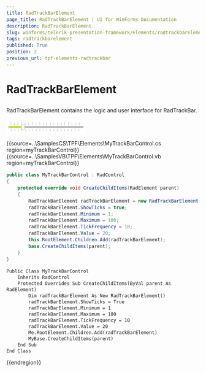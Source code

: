 ```yaml
---
title: RadTrackBarElement
page_title: RadTrackBarElement | UI for WinForms Documentation
description: RadTrackBarElement
slug: winforms/telerik-presentation-framework/elements/radtrackbarelement
tags: radtrackbarelement
published: True
position: 2
previous_url: tpf-elements-radtrackbar
---
```


# RadTrackBarElement

## 

RadTrackBarElement contains the logic and user interface for RadTrackBar. 

![tpf-elements-radtrackbar 001](images/tpf-elements-radtrackbar001.png)

{{source=..\SamplesCS\TPF\Elements\MyTrackBarControl.cs region=myTrackBarControl}} 
{{source=..\SamplesVB\TPF\Elements\MyTrackBarControl.vb region=myTrackBarControl}} 

````C#
public class MyTrackBarControl : RadControl
{
    protected override void CreateChildItems(RadElement parent)
    {
        RadTrackBarElement radTrackBarElement = new RadTrackBarElement();
        radTrackBarElement.ShowTicks = true;
        radTrackBarElement.Minimum = 1;
        radTrackBarElement.Maximum = 100;
        radTrackBarElement.TickFrequency = 10;
        radTrackBarElement.Value = 20;
        this.RootElement.Children.Add(radTrackBarElement);
        base.CreateChildItems(parent);
    }
}

````
````VB.NET
Public Class MyTrackBarControl
    Inherits RadControl
    Protected Overrides Sub CreateChildItems(ByVal parent As RadElement)
        Dim radTrackBarElement As New RadTrackBarElement()
        radTrackBarElement.ShowTicks = True
        radTrackBarElement.Minimum = 1
        radTrackBarElement.Maximum = 100
        radTrackBarElement.TickFrequency = 10
        radTrackBarElement.Value = 20
        Me.RootElement.Children.Add(radTrackBarElement)
        MyBase.CreateChildItems(parent)
    End Sub
End Class

````

{{endregion}}
